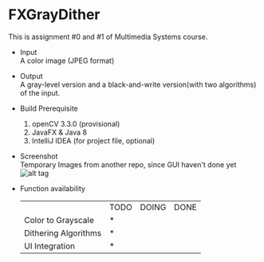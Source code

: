 # FXGrayDither
This is assignment #0 and #1 of Multimedia Systems course.   
* Input  
A color image (JPEG format)  
* Output  
A gray-level version and a black-and-write version(with two algorithms) of the input.  
* Build Prerequisite  
  1. openCV 3.3.0 (provisional)
  2. JavaFX & Java 8
  3. IntelliJ IDEA (for project file, optional)  
* Screenshot  
  Temporary Images from another repo, since GUI haven't done yet
  ![alt tag](https://raw.githubusercontent.com/xilwen/MusicPlayerQt/master/screenshot.jpg)

* Function availability
  <table><tr><td></td><td>TODO</td><td>DOING</td><td>DONE</td></tr>
<tr><td>Color to Grayscale</td><td>*</td><td></td><td></td></tr>
<tr><td>Dithering Algorithms</td><td>*</td><td></td><td></td></tr>
<tr><td>UI Integration</td><td>*</td><td></td><td></td></tr></table>
